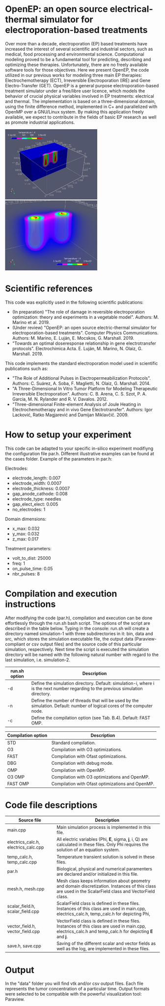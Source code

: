 #

# OpenEP: an open source electrical-thermal simulator for electroporation-based treatments

Over more than a decade, electroporation (EP) based treatments have increased the interest of several scientific and industrial sectors, such as medical, food processing and environmental science. Computational modeling proved to be a fundamental tool for predicting, describing and optimizing these therapies. Unfortunately, there are no freely available software tools for those objectives. Here we present OpenEP, the code utilized in our previous works for modeling three main EP therapies: Electrochemotherapy (ECT), Irreversible Electroporation (IRE) and Gene Electro-Transfer (GET).
OpenEP is a general purpose electroporation-based treatment simulator under a free/libre user licence, which models the behavior of crucial physical variables involved in EP treatments: electrical and thermal. The implementation is based on a three-dimensional domain, using the finite difference method, implemented in C+ and parallelized with OpenMP over a GNU/Linux system. By making this application freely available, we expect to contribute in the fields of basic EP research as well as promote industrial applications.

<img src="temp-pulse8-a.jpg" alt="Temperature at 8 pulse in a GET protocol." width="300"/>
<img src="temp-pulse8-b.jpg" alt="Temperature at 8 pulse in a GET protocol." width="300"/>

# Scientific references

This code was explicitly used in the following scientific publications:

- (In preparation) "The role of damage in reversible electroporation optimization: theory and experiments in a vegetable model". Authors: M. Marino et al. 2019.
- (Under review) "OpenEP: an open source electric-thermal simulator for electroporation-based treatments". Computer Physics Communications. Authors: M. Marino, E. Luján, E. Mocskos, G. Marshall. 2019.
- "Towards an optimal doseresponse relationship in gene electrotransfer protocols". Electrochimica Acta. E. Luján, M. Marino, N. Olaiz, G. Marshall. 2019.

This code implements the standard electroporation model used in scientific publications such as:

- "The Role of Additional Pulses in Electropermeabilization Protocols". Authors: C. Suárez, A. Soba, F. Maglietti, N. Olaiz, G. Marshall. 2014.
- "A Three-Dimensional In Vitro Tumor Platform for Modeling Therapeutic Irreversible Electroporation". Authors: C. B. Arena, C. S. Szot, P. A. Garcia, M. N. Rylander and R. V. Davalos. 2012.
- "Three-dimensional Finite-element Analysis of Joule Heating in Electrochemotherapy and in vivo Gene Electrotransfer". Authors: Igor Lacković, Ratko Magjarević and Damijan Miklavčič. 2009.

# How to setup your experiment

This code can be adapted to your specific in-silico experiment modifiyng the configuration file par.h.
Different illustrative examples can be found at the cases folder.
Example of the parameters in par.h:

Electrodes:
  - electrode_length: 0.007
  - electrode_width: 0.0007
  - electrode_thickness: 0.0007
  - gap_anode_cathode: 0.008
  - electrode_type: needles
  - gap_elect_elect: 0.005
  - no_electrodes: 1
  
Domain dimensions:
  - x_max: 0.032
  - y_max: 0.032
  - z_max: 0.017
   
Treatment parameters:
  - volt_to_dist: 25000
  - freq: 1
  - on_pulse_time: 0.05
  - nbr_pulses: 8

# Compilation and execution instructions

After modifying the code (par.h), compilation and execution can be done effortlessly through the run.sh bash script.
The options of the script are described in the table below.
Typing in the console: run.sh will create a directory named simulation-1 with three subdirectories in it: bin, data and src, which stores the simulation executable file, the output data (Paraview-compliant or csv output files) and the source code of this particular simulation, respectively. Next time the script is executed the simulation directory will be named with the following natural number with regard to the last simulation, i.e. simulation-2.

| run.sh option | Description |
|---------------|---------------|
| -d <simulation-directory> | Define the simulation directory. Default: simulation-i, where i is the next number regarding to the previous simulation directory. |
| -n <number-of-threads> | Define the number of threads that will be used by the simulation. Default: number of logical cores of the computer node. |
| -c <compilation-option> | Define the compilation option (see Tab. B.4). Default: FAST OMP. |

| Compilation option | Description |
|---------------|---------------|
| STD | Standard compilation. |
| O3 | Compilation with O3 optimizations. |
| FAST | Compilation with Ofast optimizations. |
| DBG | Compilation with debug mode. |
| OMP | Compilation with OpenMP. |
| O3 OMP | Compilation with O3 optimizations and OpenMP. |
| FAST OMP | Compilation with Ofast optimizations and OpenMP. |

# Code file descriptions

| Source file |  Description  |
|---------------|---------------|
| main.cpp  |  Main simulation process is implemented in this file. | 
| electrics_calc.h, electrics_calc.cpp |  All electric variables (Phi, **E**, sigma, **j**, i, Q) are calculated in these files. Only Phi requires the solution of an equation system. | 
| temp_calc.h, temp_calc.cpp |  Temperature transient solution is solved in these files. | 
| par.h |  Biological, physical and numerical paramenters are declared and/or initialized in this file. | 
| mesh.h, mesh.cpp |   Mesh class keeps information about geometry and domain discretization. Instances of this class are used in the ScalarField class and VectorField class. | 
| scalar_field.h, scalar_field.cpp |   ScalarField class is defined in these files. Instances of this class are used in main.cpp, electrics_calc.h, temp_calc.h for depicting  Phi, |**E**|, |**j**| and sigma. | 
| vector_field.h, vector_field.cpp |   VectorField class is defined in these files. Instances of this class are used in main.cpp, electrics_calc.h and temp_calc.h for depicting **E** and **j**.  | 
| save.h, save.cpp |   Saving of the different scalar and vector fields as well as the log, are implemented in these files.| 

# Output

In the "data" folder you will find vtk and/or csv output files.
Each file represents the tumor concentration of a particular time.
Output formats were selected to be compatible with the powerful visualization tool: Paraview.
